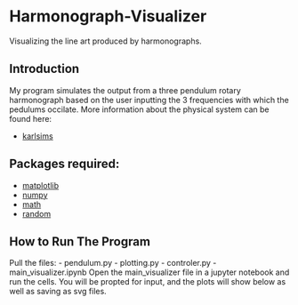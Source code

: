 # Harmonograph-Visualizer
Visualizing the line art produced by harmonographs.

## Introduction
My program simulates the output from a three pendulum rotary harmonograph
based on the user inputting the 3 frequencies with which the pedulums occilate.
More information about the physical system can be found here:
- [karlsims](https://www.karlsims.com/harmonograph/)

## Packages required:
- [matplotlib](https://matplotlib.org/)
- [numpy](https://numpy.org/)
- [math](https://docs.python.org/3/library/math.html)
- [random](https://docs.python.org/3/library/random.html)

## How to Run The Program
Pull the files:
    - pendulum.py
    - plotting.py
    - controler.py
    - main_visualizer.ipynb
Open the main_visualizer file in a jupyter notebook and run the cells.  You
will be propted for input, and the plots will show below as well as saving as
svg files.
